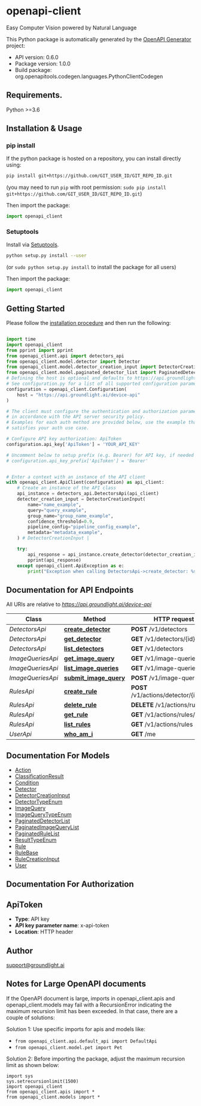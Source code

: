 # openapi-client
Easy Computer Vision powered by Natural Language

This Python package is automatically generated by the [OpenAPI Generator](https://openapi-generator.tech) project:

- API version: 0.6.0
- Package version: 1.0.0
- Build package: org.openapitools.codegen.languages.PythonClientCodegen

## Requirements.

Python >=3.6

## Installation & Usage
### pip install

If the python package is hosted on a repository, you can install directly using:

```sh
pip install git+https://github.com/GIT_USER_ID/GIT_REPO_ID.git
```
(you may need to run `pip` with root permission: `sudo pip install git+https://github.com/GIT_USER_ID/GIT_REPO_ID.git`)

Then import the package:
```python
import openapi_client
```

### Setuptools

Install via [Setuptools](http://pypi.python.org/pypi/setuptools).

```sh
python setup.py install --user
```
(or `sudo python setup.py install` to install the package for all users)

Then import the package:
```python
import openapi_client
```

## Getting Started

Please follow the [installation procedure](#installation--usage) and then run the following:

```python

import time
import openapi_client
from pprint import pprint
from openapi_client.api import detectors_api
from openapi_client.model.detector import Detector
from openapi_client.model.detector_creation_input import DetectorCreationInput
from openapi_client.model.paginated_detector_list import PaginatedDetectorList
# Defining the host is optional and defaults to https://api.groundlight.ai/device-api
# See configuration.py for a list of all supported configuration parameters.
configuration = openapi_client.Configuration(
    host = "https://api.groundlight.ai/device-api"
)

# The client must configure the authentication and authorization parameters
# in accordance with the API server security policy.
# Examples for each auth method are provided below, use the example that
# satisfies your auth use case.

# Configure API key authorization: ApiToken
configuration.api_key['ApiToken'] = 'YOUR_API_KEY'

# Uncomment below to setup prefix (e.g. Bearer) for API key, if needed
# configuration.api_key_prefix['ApiToken'] = 'Bearer'


# Enter a context with an instance of the API client
with openapi_client.ApiClient(configuration) as api_client:
    # Create an instance of the API class
    api_instance = detectors_api.DetectorsApi(api_client)
    detector_creation_input = DetectorCreationInput(
        name="name_example",
        query="query_example",
        group_name="group_name_example",
        confidence_threshold=0.9,
        pipeline_config="pipeline_config_example",
        metadata="metadata_example",
    ) # DetectorCreationInput | 

    try:
        api_response = api_instance.create_detector(detector_creation_input)
        pprint(api_response)
    except openapi_client.ApiException as e:
        print("Exception when calling DetectorsApi->create_detector: %s\n" % e)
```

## Documentation for API Endpoints

All URIs are relative to *https://api.groundlight.ai/device-api*

Class | Method | HTTP request | Description
------------ | ------------- | ------------- | -------------
*DetectorsApi* | [**create_detector**](docs/DetectorsApi.md#create_detector) | **POST** /v1/detectors | 
*DetectorsApi* | [**get_detector**](docs/DetectorsApi.md#get_detector) | **GET** /v1/detectors/{id} | 
*DetectorsApi* | [**list_detectors**](docs/DetectorsApi.md#list_detectors) | **GET** /v1/detectors | 
*ImageQueriesApi* | [**get_image_query**](docs/ImageQueriesApi.md#get_image_query) | **GET** /v1/image-queries/{id} | 
*ImageQueriesApi* | [**list_image_queries**](docs/ImageQueriesApi.md#list_image_queries) | **GET** /v1/image-queries | 
*ImageQueriesApi* | [**submit_image_query**](docs/ImageQueriesApi.md#submit_image_query) | **POST** /v1/image-queries | 
*RulesApi* | [**create_rule**](docs/RulesApi.md#create_rule) | **POST** /v1/actions/detector/{id}/rules | 
*RulesApi* | [**delete_rule**](docs/RulesApi.md#delete_rule) | **DELETE** /v1/actions/rules/{id} | 
*RulesApi* | [**get_rule**](docs/RulesApi.md#get_rule) | **GET** /v1/actions/rules/{id} | 
*RulesApi* | [**list_rules**](docs/RulesApi.md#list_rules) | **GET** /v1/actions/rules | 
*UserApi* | [**who_am_i**](docs/UserApi.md#who_am_i) | **GET** /me | 


## Documentation For Models

 - [Action](docs/Action.md)
 - [ClassificationResult](docs/ClassificationResult.md)
 - [Condition](docs/Condition.md)
 - [Detector](docs/Detector.md)
 - [DetectorCreationInput](docs/DetectorCreationInput.md)
 - [DetectorTypeEnum](docs/DetectorTypeEnum.md)
 - [ImageQuery](docs/ImageQuery.md)
 - [ImageQueryTypeEnum](docs/ImageQueryTypeEnum.md)
 - [PaginatedDetectorList](docs/PaginatedDetectorList.md)
 - [PaginatedImageQueryList](docs/PaginatedImageQueryList.md)
 - [PaginatedRuleList](docs/PaginatedRuleList.md)
 - [ResultTypeEnum](docs/ResultTypeEnum.md)
 - [Rule](docs/Rule.md)
 - [RuleBase](docs/RuleBase.md)
 - [RuleCreationInput](docs/RuleCreationInput.md)
 - [User](docs/User.md)


## Documentation For Authorization


## ApiToken

- **Type**: API key
- **API key parameter name**: x-api-token
- **Location**: HTTP header


## Author

support@groundlight.ai


## Notes for Large OpenAPI documents
If the OpenAPI document is large, imports in openapi_client.apis and openapi_client.models may fail with a
RecursionError indicating the maximum recursion limit has been exceeded. In that case, there are a couple of solutions:

Solution 1:
Use specific imports for apis and models like:
- `from openapi_client.api.default_api import DefaultApi`
- `from openapi_client.model.pet import Pet`

Solution 2:
Before importing the package, adjust the maximum recursion limit as shown below:
```
import sys
sys.setrecursionlimit(1500)
import openapi_client
from openapi_client.apis import *
from openapi_client.models import *
```

